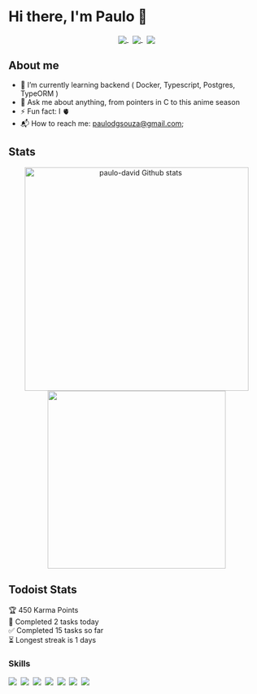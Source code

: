 # Hi there, I'm Paulo 👻 

<div align="center">
<a href="mailto:paulodgsouza@gmail.com?subject=Olá%20Bruno%20Tacca">
  <img src="https://img.shields.io/badge/gmail-%23D14836.svg?&style=for-the-badge&logo=gmail&logoColor=white"
  align="center"
  />
</a>
&nbsp;
<a href="https://www.linkedin.com/in/paulodgsouza/">
  <img src="https://img.shields.io/badge/linkedin-%230077B5.svg?&style=for-the-badge&logo=linkedin&logoColor=white" 
  align="center"
  />
</a>
&nbsp;
<a heref='' >
  <img src='https://img.shields.io/badge/GitHub-100000?style=for-the-badge&logo=github&logoColor=white'
  align="center"
  />
</a>
</div>


## About me

* 🌱 I’m currently learning backend ( Docker, Typescript, Postgres, TypeORM )
* 💬 Ask me about anything, from pointers in C to this anime season
* ⚡ Fun fact: I 🫀 
* 📬 How to reach me: paulodgsouza@gmail.com;
<!--
- 🔭 I’m currently working on ...
- 👯 I’m looking to collaborate on ...
- 🤔 I’m looking for help with ...
-->

## Stats

<p align="center">

  <img width="440" align="center" src="https://github-readme-stats.vercel.app/api?username=paulo-david&count_private=true&hide=stars,issues&show_icons=true&line_height=28&theme=solarized-light" alt="paulo-david Github stats"/>

  <img width="350" align="center" src="https://github-readme-stats.vercel.app/api/top-langs/?username=paulo-david&layout=compact&theme=solarized-light"/>

</p>

## Todoist Stats

<!-- TODO-IST:START -->
🏆  450 Karma Points           
🌸  Completed 2 tasks today           
✅  Completed 15 tasks so far           
⏳  Longest streak is 1 days
<!-- TODO-IST:END -->

### Skills

<img src='https://img.shields.io/badge/HTML5-E34F26?style=for-the-badge&logo=html5&logoColor=white'/>&nbsp;
<img src='https://img.shields.io/badge/CSS3-1572B6?style=for-the-badge&logo=css3&logoColor=white'/>&nbsp;
<img src='https://img.shields.io/badge/JavaScript-F7DF1E?style=for-the-badge&logo=javascript&logoColor=black'/>&nbsp;
<img src='https://img.shields.io/badge/C-00599C?style=for-the-badge&logo=c&logoColor=white'/>&nbsp;
<img src='https://img.shields.io/badge/React-20232A?style=for-the-badge&logo=react&logoColor=61DAFB'/>&nbsp;
<img src='https://img.shields.io/badge/Redux-593D88?style=for-the-badge&logo=redux&logoColor=white'/>&nbsp;
<img src='https://img.shields.io/badge/React_Router-CA4245?style=for-the-badge&logo=react-router&logoColor=white'/>&nbsp;
